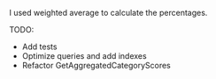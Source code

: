 I used weighted average to calculate the percentages. 

TODO: 
- Add tests
- Optimize queries and add indexes
- Refactor GetAggregatedCategoryScores